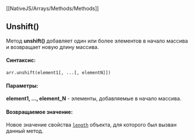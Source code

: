 [[NativeJS/Arrays/Methods/Methods]]
## Unshift()
Метод **unshift()** добавляет один или более элементов в начало массива и возвращает новую длину массива.

#### Cинтаксис: 
```
arr.unshift(element1[, ...[, elementN]])
```

#### Параметры: 
**element1, ..., element_N** - элементы, добавляемые в начало массива.

#### Возвращаемое значение:
Новое значение свойства [`length`](https://developer.mozilla.org/ru/docs/Web/JavaScript/Reference/Global_Objects/Array/length) объекта, для которого был вызван данный метод.